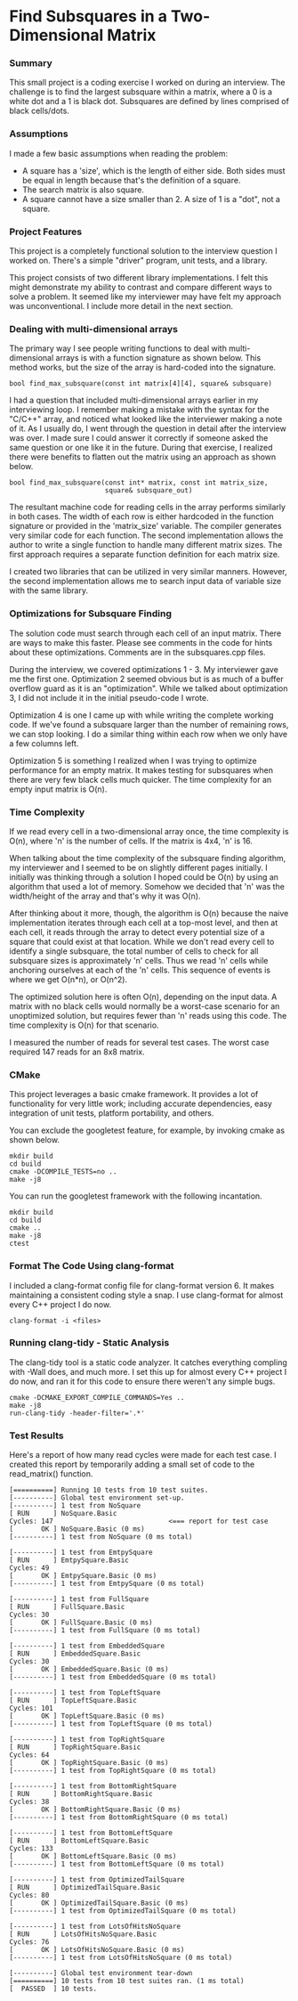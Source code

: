 # Find Subsquares in a Two-Dimensional Matrix

### Summary

This small project is a coding exercise I worked on during an
interview. The challenge is to find the largest subsquare within a
matrix, where a 0 is a white dot and a 1 is black dot. Subsquares are
defined by lines comprised of black cells/dots.


### Assumptions

I made a few basic assumptions when reading the problem:

* A square has a 'size', which is the length of either side. Both
  sides must be equal in length because that's the definition of a
  square.
* The search matrix is also square.
* A square cannot have a size smaller than 2. A size of 1 is a "dot",
  not a square.


### Project Features

This project is a completely functional solution to the interview
question I worked on. There's a simple "driver" program, unit tests,
and a library.

This project consists of two different library implementations. I felt
this might demonstrate my ability to contrast and compare different
ways to solve a problem. It seemed like my interviewer may have felt
my approach was unconventional. I include more detail in the next
section.


### Dealing with multi-dimensional arrays

The primary way I see people writing functions to deal with
multi-dimensional arrays is with a function signature as shown
below. This method works, but the size of the array is hard-coded into
the signature.

    bool find_max_subsquare(const int matrix[4][4], square& subsquare)

I had a question that included multi-dimensional arrays earlier in my
interviewing loop. I remember making a mistake with the syntax for the
"C/C++" array, and noticed what looked like the interviewer making a
note of it. As I usually do, I went through the question in detail
after the interview was over. I made sure I could answer it correctly
if someone asked the same question or one like it in the
future. During that exercise, I realized there were benefits to
flatten out the matrix using an approach as shown below.

    bool find_max_subsquare(const int* matrix, const int matrix_size,
                            square& subsquare_out)

The resultant machine code for reading cells in the array performs
similarly in both cases. The width of each row is either hardcoded in
the function signature or provided in the 'matrix_size' variable. The
compiler generates very similar code for each function. The second
implementation allows the author to write a single function to handle
many different matrix sizes. The first approach requires a separate
function definition for each matrix size.

I created two libraries that can be utilized in very similar
manners. However, the second implementation allows me to search input
data of variable size with the same library.


### Optimizations for Subsquare Finding

The solution code must search through each cell of an input
matrix. There are ways to make this faster. Please see comments in the
code for hints about these optimizations. Comments are in the
subsquares.cpp files.

During the interview, we covered optimizations 1 - 3. My interviewer
gave me the first one. Optimization 2 seemed obvious but is as much of
a buffer overflow guard as it is an "optimization". While we talked
about optimization 3, I did not include it in the initial pseudo-code
I wrote.

Optimization 4 is one I came up with while writing the complete
working code. If we've found a subsquare larger than the number of
remaining rows, we can stop looking. I do a similar thing within each
row when we only have a few columns left.

Optimization 5 is something I realized when I was trying to optimize
performance for an empty matrix. It makes testing for subsquares when
there are very few black cells much quicker. The time complexity for
an empty input matrix is O(n).


### Time Complexity

If we read every cell in a two-dimensional array once, the time
complexity is O(n), where 'n' is the number of cells. If the matrix is
4x4, 'n' is 16.

When talking about the time complexity of the subsquare finding
algorithm, my interviewer and I seemed to be on slightly different
pages initially. I initially was thinking through a solution I hoped
could be O(n) by using an algorithm that used a lot of memory. Somehow
we decided that 'n' was the width/height of the array and that's why
it was O(n).

After thinking about it more, though, the algorithm is O(n) because
the naive implementation iterates through each cell at a top-most
level, and then at each cell, it reads through the array to detect
every potential size of a square that could exist at that
location. While we don't read every cell to identify a single
subsquare, the total number of cells to check for all subsquare sizes
is approximately 'n' cells. Thus we read 'n' cells while anchoring
ourselves at each of the 'n' cells. This sequence of events is where
we get O(n*n), or O(n^2).

The optimized solution here is often O(n), depending on the input
data. A matrix with no black cells would normally be a worst-case
scenario for an unoptimized solution, but requires fewer than 'n'
reads using this code. The time complexity is O(n) for that scenario.

I measured the number of reads for several test cases. The worst case
required 147 reads for an 8x8 matrix.


### CMake

This project leverages a basic cmake framework. It provides a lot of
functionality for very little work; including accurate dependencies,
easy integration of unit tests, platform portability, and others.

You can exclude the googletest feature, for example, by invoking cmake
as shown below.

    mkdir build
    cd build
    cmake -DCOMPILE_TESTS=no ..
    make -j8

You can run the googletest framework with the following incantation.

    mkdir build
    cd build
    cmake ..
    make -j8
    ctest


### Format The Code Using clang-format

I included a clang-format config file for clang-format version 6. It
makes maintaining a consistent coding style a snap. I use clang-format
for almost every C++ project I do now.

    clang-format -i <files>


### Running clang-tidy - Static Analysis

The clang-tidy tool is a static code analyzer. It catches everything
compling with -Wall does, and much more. I set this up for almost
every C++ project I do now, and ran it for this code to ensure there
weren't any simple bugs.

    cmake -DCMAKE_EXPORT_COMPILE_COMMANDS=Yes ..
    make -j8
    run-clang-tidy -header-filter='.*'


### Test Results

Here's a report of how many read cycles were made for each test
case. I created this report by temporarily adding a small set of code
to the read_matrix() function.

    [==========] Running 10 tests from 10 test suites.
    [----------] Global test environment set-up.
    [----------] 1 test from NoSquare
    [ RUN      ] NoSquare.Basic
    Cycles: 147                             <=== report for test case
    [       OK ] NoSquare.Basic (0 ms)
    [----------] 1 test from NoSquare (0 ms total)

    [----------] 1 test from EmtpySquare
    [ RUN      ] EmtpySquare.Basic
    Cycles: 49
    [       OK ] EmtpySquare.Basic (0 ms)
    [----------] 1 test from EmtpySquare (0 ms total)

    [----------] 1 test from FullSquare
    [ RUN      ] FullSquare.Basic
    Cycles: 30
    [       OK ] FullSquare.Basic (0 ms)
    [----------] 1 test from FullSquare (0 ms total)

    [----------] 1 test from EmbeddedSquare
    [ RUN      ] EmbeddedSquare.Basic
    Cycles: 30
    [       OK ] EmbeddedSquare.Basic (0 ms)
    [----------] 1 test from EmbeddedSquare (0 ms total)

    [----------] 1 test from TopLeftSquare
    [ RUN      ] TopLeftSquare.Basic
    Cycles: 101
    [       OK ] TopLeftSquare.Basic (0 ms)
    [----------] 1 test from TopLeftSquare (0 ms total)

    [----------] 1 test from TopRightSquare
    [ RUN      ] TopRightSquare.Basic
    Cycles: 64
    [       OK ] TopRightSquare.Basic (0 ms)
    [----------] 1 test from TopRightSquare (0 ms total)

    [----------] 1 test from BottomRightSquare
    [ RUN      ] BottomRightSquare.Basic
    Cycles: 38
    [       OK ] BottomRightSquare.Basic (0 ms)
    [----------] 1 test from BottomRightSquare (0 ms total)

    [----------] 1 test from BottomLeftSquare
    [ RUN      ] BottomLeftSquare.Basic
    Cycles: 133
    [       OK ] BottomLeftSquare.Basic (0 ms)
    [----------] 1 test from BottomLeftSquare (0 ms total)

    [----------] 1 test from OptimizedTailSquare
    [ RUN      ] OptimizedTailSquare.Basic
    Cycles: 80
    [       OK ] OptimizedTailSquare.Basic (0 ms)
    [----------] 1 test from OptimizedTailSquare (0 ms total)

    [----------] 1 test from LotsOfHitsNoSquare
    [ RUN      ] LotsOfHitsNoSquare.Basic
    Cycles: 76
    [       OK ] LotsOfHitsNoSquare.Basic (0 ms)
    [----------] 1 test from LotsOfHitsNoSquare (0 ms total)

    [----------] Global test environment tear-down
    [==========] 10 tests from 10 test suites ran. (1 ms total)
    [  PASSED  ] 10 tests.